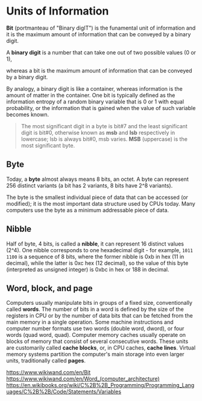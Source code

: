# Units of Information


**Bit** (portmanteau of "Binary digIT") is the funamental unit of information and it is the maximum amount of information that can be conveyed by a binary digit.


A **binary digit** is a number that can take one out of two possible values (0 or 1), 

whereas a bit is the maximum amount of information that can be conveyed by a binary digit.

By analogy, a binary digit is like a container, whereas information is the amount of matter in the container. One bit is typically defined as the information entropy of a random binary variable that is 0 or 1 with equal probability, or the information that is gained when the value of such variable becomes known.

> The most significant digit in a byte is bit#7 and the least significant digit is bit#0, otherwise known as **msb** and **lsb** respectively in lowercase; lsb is always bit#0, msb varies. **MSB** (uppercase) is the most significant byte.

## Byte
Today, a **byte** almost always means 8 bits, an octet. A byte can represent 256 distinct variants (a bit has 2 variants, 8 bits have 2^8 variants).

The byte is the smallest individual piece of data that can be accessed (or modified); it is the most important data structure used by CPUs today. Many computers use the byte as a minimum addressable piece of data.

## Nibble
Half of byte, 4 bits, is called a **nibble**, it can represent 16 distinct values (2^4). One nibble corresponds to one hexadecimal digit - for example,
`1011 1100` is a sequence of 8 bits, where the former nibble is 0xb in hex (11 in decimal), while the latter is 0xc hex (12 decimal), so the value of this byte (interpreted as unsigned integer) is 0xbc in hex or 188 in decimal.


## Word, block, and page
Computers usually manipulate bits in groups of a fixed size, conventionally called **words**. The number of bits in a word is defined by the size of the registers in CPU or by the number of data bits that can be fetched from the main memory in a single operation. Some machine instructions and computer number formats use two words (double word, dword), or four words (quad word, quad). Computer memory caches usually operate on blocks of memory that consist of several consecutive words. These units are customarily called **cache blocks**, or, in CPU caches, **cache lines**. Virtual memory systems partition the computer's main storage into even larger units, traditionally called **pages**.


https://www.wikiwand.com/en/Bit
https://www.wikiwand.com/en/Word_(computer_architecture)
https://en.wikibooks.org/wiki/C%2B%2B_Programming/Programming_Languages/C%2B%2B/Code/Statements/Variables

